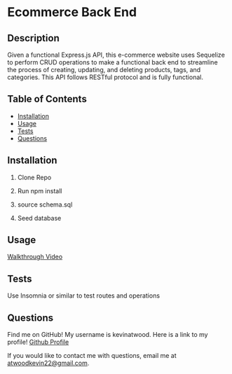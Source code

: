 # Ecommerce Back End


## Description

Given a functional Express.js API, this e-commerce website uses Sequelize to perform CRUD operations to make a functional back end to streamline the process of creating, updating, and deleting products, tags, and categories. This API follows RESTful protocol and is fully functional.

## Table of Contents


- [Installation](#installation)
- [Usage](#usage)
- [Tests](#tests)
- [Questions](#questions)

## Installation

1. Clone Repo 

2. Run npm install

3. source schema.sql 
 
4. Seed database 


## Usage

[Walkthrough Video](./assets/e-commerce-back-end-walkthrough.mp4)


## Tests


Use Insomnia or similar to test routes and operations


## Questions

Find me on GitHub! My username is kevinatwood. Here is a link to my profile! [Github Profile](https://github.com/kevinatwood)

If you would like to contact me with questions, email me at atwoodkevin22@gmail.com.

